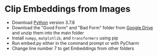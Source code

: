 # Clip Embeddings from Images
- Download [Python](https://www.python.org/downloads/release/python-378/) version 3.7.8 
- Download the "Good Form" and "Bad Form" folder from [Google Drive](https://drive.google.com/drive/folders/1NvwOuul6vxy8K-0kWOpzGyDNGQkee6ad?usp=sharing) and unzip them into the main folder
- Install `numpy`, `matplotlib`, and `transformers` using pip
- Run embed.py either in the command prompt or with PyCharm
- Change line number 7 to get Embeddings from other folders